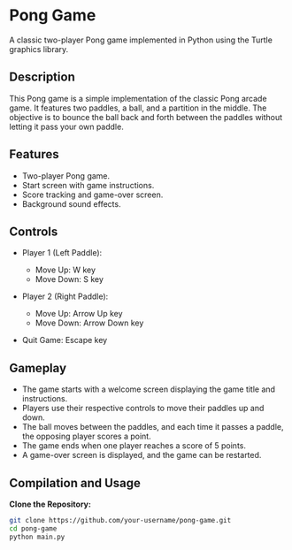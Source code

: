 # Pong Game

A classic two-player Pong game implemented in Python using the Turtle graphics library.

## Description

This Pong game is a simple implementation of the classic Pong arcade game. It features two paddles, a ball, and a partition in the middle. The objective is to bounce the ball back and forth between the paddles without letting it pass your own paddle.

## Features

- Two-player Pong game.
- Start screen with game instructions.
- Score tracking and game-over screen.
- Background sound effects.

## Controls

- Player 1 (Left Paddle):
  - Move Up: W key
  - Move Down: S key

- Player 2 (Right Paddle):
  - Move Up: Arrow Up key
  - Move Down: Arrow Down key

- Quit Game: Escape key

## Gameplay

- The game starts with a welcome screen displaying the game title and instructions.
- Players use their respective controls to move their paddles up and down.
- The ball moves between the paddles, and each time it passes a paddle, the opposing player scores a point.
- The game ends when one player reaches a score of 5 points.
- A game-over screen is displayed, and the game can be restarted.

## Compilation and Usage

**Clone the Repository:**
   ```bash
   git clone https://github.com/your-username/pong-game.git
   cd pong-game
   python main.py
